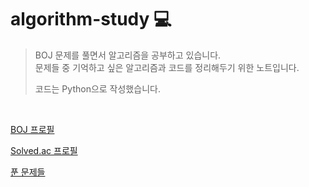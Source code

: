# algorithm-study :computer:

> BOJ 문제를 풀면서 알고리즘을 공부하고 있습니다.  
> 문제들 중 기억하고 싶은 알고리즘과 코드를 정리해두기 위한 노트입니다.
>
> 코드는 Python으로 작성했습니다.

<br/>

[BOJ 프로필](https://www.acmicpc.net/user/xpsxm468)

[Solved.ac 프로필](https://solved.ac/profile/xpsxm468)

[푼 문제들](https://solved.ac/profile/xpsxm468/solved)

